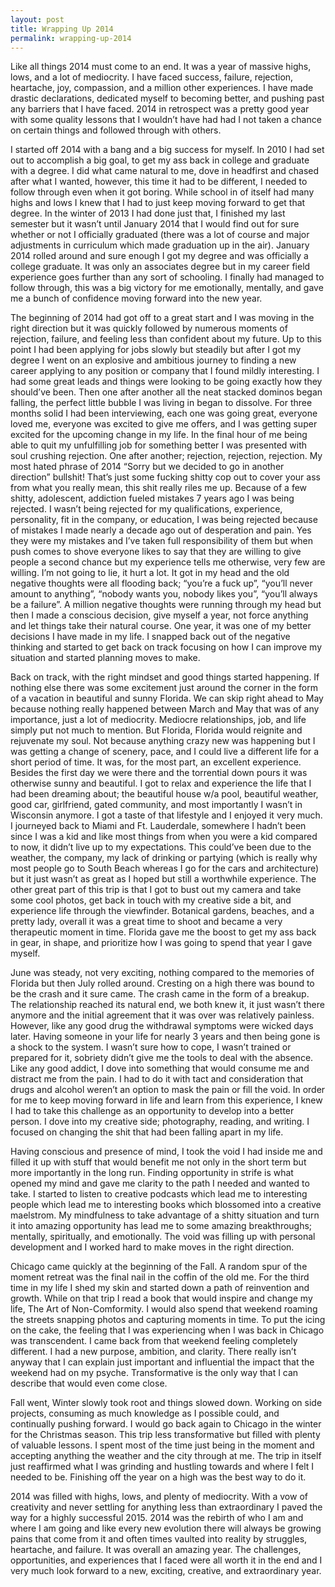 ```yaml
---
layout: post
title: Wrapping Up 2014
permalink: wrapping-up-2014
---
```




Like all things 2014 must come to an end. It was a year of massive highs, lows, and a lot of mediocrity. I have faced success, failure, rejection, heartache, joy, compassion, and a million other experiences. I have made drastic declarations, dedicated myself to becoming better, and pushing past any barriers that I have faced. 2014 in retrospect was a pretty good year with some quality lessons that I wouldn’t have had had I not taken a chance on certain things and followed through with others.

I started off 2014 with a bang and a big success for myself. In 2010 I had set out to accomplish a big goal, to get my ass back in college and graduate with a degree. I did what came natural to me, dove in headfirst and chased after what I wanted, however, this time it had to be different, I needed to follow through even when it got boring. While school in of itself had many highs and lows I knew that I had to just keep moving forward to get that degree. In the winter of 2013 I had done just that, I finished my last semester but it wasn’t until January 2014 that I would find out for sure whether or not I officially graduated (there was a lot of course and major adjustments in curriculum which made graduation up in the air). January 2014 rolled around and sure enough I got my degree and was officially a college graduate. It was only an associates degree but in my career field experience goes further than any sort of schooling. I finally had managed to follow through, this was a big victory for me emotionally, mentally, and gave me a bunch of confidence moving forward into the new year.

The beginning of 2014 had got off to a great start and I was moving in the right direction but it was quickly followed by numerous moments of rejection, failure, and feeling less than confident about my future. Up to this point I had been applying for jobs slowly but steadily but after I got my degree I went on an explosive and ambitious journey to finding a new career applying to any position or company that I found mildly interesting. I had some great leads and things were looking to be going exactly how they should’ve been. Then one after another all the neat stacked dominos began falling, the perfect little bubble I was living in began to dissolve. For three months solid I had been interviewing, each one was going great, everyone loved me, everyone was excited to give me offers, and I was getting super excited for the upcoming change in my life. In the final hour of me being able to quit my unfulfilling job for something better I was presented with soul crushing rejection. One after another; rejection, rejection, rejection. My most hated phrase of 2014 “Sorry but we decided to go in another direction” bullshit! That’s just some fucking shitty cop out to cover your ass from what you really mean, this shit really riles me up. Because of a few shitty, adolescent, addiction fueled mistakes 7 years ago I was being rejected. I wasn’t being rejected for my qualifications, experience, personality, fit in the company, or education, I was being rejected because of mistakes I made nearly a decade ago out of desperation and pain. Yes they were my mistakes and I’ve taken full responsibility of them but when push comes to shove everyone likes to say that they are willing to give people a second chance but my experience tells me otherwise, very few are willing. I’m not going to lie, it hurt a lot. It got in my head and the old negative thoughts were all flooding back; “you’re a fuck up”, “you’ll never amount to anything”, “nobody wants you, nobody likes you”, “you’ll always be a failure”. A million negative thoughts were running through my head but then I made a conscious decision, give myself a year, not force anything and let things take their natural course. One year, it was one of my better decisions I have made in my life. I snapped back out of the negative thinking and started to get back on track focusing on how I can improve my situation and started planning moves to make.

Back on track, with the right mindset and good things started happening. If nothing else there was some excitement just around the corner in the form of a vacation in beautiful and sunny Florida. We can skip right ahead to May because nothing really happened between March and May that was of any importance, just a lot of mediocrity. Mediocre relationships, job, and life simply put not much to mention. But Florida, Florida would reignite and rejuvenate my soul. Not because anything crazy new was happening but I was getting a change of scenery, pace, and I could live a different life for a short period of time. It was, for the most part, an excellent experience. Besides the first day we were there and the torrential down pours it was otherwise sunny and beautiful. I got to relax and experience the life that I had been dreaming about; the beautiful house w/a pool, beautiful weather, good car, girlfriend, gated community, and most importantly I wasn’t in Wisconsin anymore. I got a taste of that lifestyle and I enjoyed it very much. I journeyed back to Miami and Ft. Lauderdale, somewhere I hadn’t been since I was a kid and like most things from when you were a kid compared to now, it didn’t live up to my expectations. This could’ve been due to the weather, the company, my lack of drinking or partying (which is really why most people go to South Beach whereas I go for the cars and architecture) but it just wasn’t as great as I hoped but still a worthwhile experience. The other great part of this trip is that I got to bust out my camera and take some cool photos, get back in touch with my creative side a bit, and experience life through the viewfinder. Botanical gardens, beaches, and a pretty lady, overall it was a great time to shoot and became a very therapeutic moment in time. Florida gave me the boost to get my ass back in gear, in shape, and prioritize how I was going to spend that year I gave myself.

June was steady, not very exciting, nothing compared to the memories of Florida but then July rolled around. Cresting on a high there was bound to be the crash and it sure came. The crash came in the form of a breakup. The relationship reached its natural end, we both knew it, it just wasn’t there anymore and the initial agreement that it was over was relatively painless. However, like any good drug the withdrawal symptoms were wicked days later. Having someone in your life for nearly 3 years and then being gone is a shock to the system. I wasn’t sure how to cope, I wasn’t trained or prepared for it, sobriety didn’t give me the tools to deal with the absence. Like any good addict, I dove into something that would consume me and distract me from the pain. I had to do it with tact and consideration that drugs and alcohol weren’t an option to mask the pain or fill the void. In order for me to keep moving forward in life and learn from this experience, I knew I had to take this challenge as an opportunity to develop into a better person. I dove into my creative side; photography, reading, and writing. I focused on changing the shit that had been falling apart in my life.

Having conscious and presence of mind, I took the void I had inside me and filled it up with stuff that would benefit me not only in the short term but more importantly in the long run. Finding opportunity in strife is what opened my mind and gave me clarity to the path I needed and wanted to take. I started to listen to creative podcasts which lead me to interesting people which lead me to interesting books which blossomed into a creative maelstrom. My mindfulness to take advantage of a shitty situation and turn it into amazing opportunity has lead me to some amazing breakthroughs; mentally, spiritually, and emotionally. The void was filling up with personal development and I worked hard to make moves in the right direction.

Chicago came quickly at the beginning of the Fall. A random spur of the moment retreat was the final nail in the coffin of the old me. For the third time in my life I shed my skin and started down a path of reinvention and growth. While on that trip I read a book that would inspire and change my life, The Art of Non-Comformity. I would also spend that weekend roaming the streets snapping photos and capturing moments in time. To put the icing on the cake, the feeling that I was experiencing when I was back in Chicago was transcendent. I came back from that weekend feeling completely different. I had a new purpose, ambition, and clarity. There really isn’t anyway that I can explain just important and influential the impact that the weekend had on my psyche. Transformative is the only way that I can describe that would even come close.

Fall went, Winter slowly took root and things slowed down. Working on side projects, consuming as much knowledge as I possible could, and continually pushing forward. I would go back again to Chicago in the winter for the Christmas season. This trip less transformative but filled with plenty of valuable lessons. I spent most of the time just being in the moment and accepting anything the weather and the city through at me. The trip in itself just reaffirmed what I was grinding and hustling towards and where I felt I needed to be. Finishing off the year on a high was the best way to do it.

2014 was filled with highs, lows, and plenty of mediocrity. With a vow of creativity and never settling for anything less than extraordinary I paved the way for a highly successful 2015. 2014 was the rebirth of who I am and where I am going and like every new evolution there will always be growing pains that come from it and often times vaulted into reality by struggles, heartache, and failure. It was overall an amazing year. The challenges, opportunities, and experiences that I faced were all worth it in the end and I very much look forward to a new, exciting, creative, and extraordinary year.
